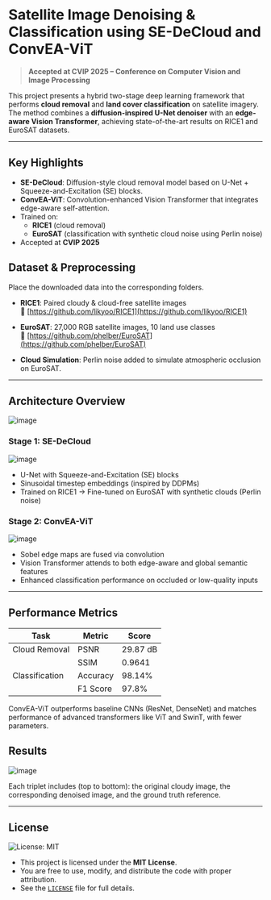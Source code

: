 # Satellite Image Denoising & Classification using SE-DeCloud and ConvEA-ViT

>  **Accepted at CVIP 2025 – Conference on Computer Vision and Image Processing**

This project presents a hybrid two-stage deep learning framework that performs **cloud removal** and **land cover classification** on satellite imagery. The method combines a **diffusion-inspired U-Net denoiser** with an **edge-aware Vision Transformer**, achieving state-of-the-art results on RICE1 and EuroSAT datasets.

---

## Key Highlights

- **SE-DeCloud**: Diffusion-style cloud removal model based on U-Net + Squeeze-and-Excitation (SE) blocks.
- **ConvEA-ViT**: Convolution-enhanced Vision Transformer that integrates edge-aware self-attention.
- Trained on:
  - **RICE1** (cloud removal)
  - **EuroSAT** (classification with synthetic cloud noise using Perlin noise)
- Accepted at **CVIP 2025**


## Dataset & Preprocessing
Place the downloaded data into the corresponding folders.
- **RICE1**: Paired cloudy & cloud-free satellite images  
  📎 [https://github.com/likyoo/RICE1](https://github.com/likyoo/RICE1)

- **EuroSAT**: 27,000 RGB satellite images, 10 land use classes  
  📎 [https://github.com/phelber/EuroSAT](https://github.com/phelber/EuroSAT)

- **Cloud Simulation**: Perlin noise added to simulate atmospheric occlusion on EuroSAT.

---

## Architecture Overview

![image](https://github.com/user-attachments/assets/c99bf8ad-4ba6-4567-9937-5a708650b497)

### Stage 1: SE-DeCloud

![image](https://github.com/user-attachments/assets/21f316de-bc14-461d-b657-3fbb84921233)

- U-Net with Squeeze-and-Excitation (SE) blocks
- Sinusoidal timestep embeddings (inspired by DDPMs)
- Trained on RICE1 → Fine-tuned on EuroSAT with synthetic clouds (Perlin noise)

### Stage 2: ConvEA-ViT

![image](https://github.com/user-attachments/assets/bed9e971-91f5-4e8e-bba0-fadda0ec8a9b)

- Sobel edge maps are fused via convolution
- Vision Transformer attends to both edge-aware and global semantic features
- Enhanced classification performance on occluded or low-quality inputs

---


## Performance Metrics

| Task               | Metric       | Score     |
|--------------------|--------------|-----------|
| Cloud Removal      | PSNR         | 29.87 dB  |
|                    | SSIM         | 0.9641    |
| Classification     | Accuracy     | 98.14%    |
|                    | F1 Score     | 97.8%     |

ConvEA-ViT outperforms baseline CNNs (ResNet, DenseNet) and matches performance of advanced transformers like ViT and SwinT, with fewer parameters.

## Results

![image](https://github.com/user-attachments/assets/6fd28bc8-9de7-441e-9c73-2b83a4ba0441)

Each triplet includes (top to bottom): the original cloudy image, the corresponding denoised image, and the ground truth reference.

---

## License
![License: MIT](https://img.shields.io/badge/License-MIT-yellow.svg)
- This project is licensed under the **MIT License**.
- You are free to use, modify, and distribute the code with proper attribution.
- See the [`LICENSE`](LICENSE) file for full details.
